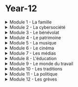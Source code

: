 # Year-12
<details>
  <summary>Module 1 - La famille</summary>
  <p>
  1.1: <a href="https://adaligand.github.io/Year-12/Famille/1.1aloud.html">Read aloud</a>&nbsp;<a href="https://adaligand.github.io/Year-12/Famille/1.1dictation.html">Dictation</a>&nbsp;<a href="https://adaligand.github.io/Year-12/">Reading</a>
  </p>
  <p>
    1.2: <a href="https://adaligand.github.io/Year-12/Famille/1.2aloud.html">Read aloud</a>&nbsp;<a href="https://adaligand.github.io/Year-12/Famille/1.2dictation.html">Dictation</a>&nbsp;<a href="https://adaligand.github.io/Year-12/">Reading</a>
  </p>
    <p>
    1.3: <a href="https://adaligand.github.io/Year-12/Famille/1.3aloud.html">Read aloud</a>&nbsp;<a href="https://adaligand.github.io/Year-12/Famille/1.3dictation.html">Dictation</a>&nbsp;<a href="https://adaligand.github.io/Year-12/">Reading</a>
  </p>
    <p>
    1.3.2: <a href="https://adaligand.github.io/Year-12/Famille/1.32aloud.html">Read aloud</a>&nbsp;<a href="https://adaligand.github.io/Year-12/Famille/1.32dictation.html">Dictation</a>&nbsp;<a href="https://adaligand.github.io/Year-12/">Reading</a>
  </p>
    <p>
    1.4: <a href="https://adaligand.github.io/Year-12/Famille/1.4aloud.html">Read aloud</a>&nbsp;<a href="https://adaligand.github.io/Year-12/Famille/1.4dictation.html">Dictation</a>&nbsp;<a href="https://adaligand.github.io/Year-12/">Reading</a>
  </p>
    <p>
    1.5: <a href="https://adaligand.github.io/Year-12/Famille/1.5aloud.html">Read aloud</a>&nbsp;<a href="https://adaligand.github.io/Year-12/Famille/1.5dictation.html">Dictation</a>&nbsp;<a href="https://adaligand.github.io/Year-12/">Reading</a>
  </p>
    <p>
    1.6: <a href="https://adaligand.github.io/Year-12/Famille/1.6aloud.html">Read aloud</a>&nbsp;<a href="https://adaligand.github.io/Year-12/Famille/1.6dictation.html">Dictation</a>&nbsp;<a href="https://adaligand.github.io/Year-12/">Reading</a>
  </p>
    <p>
    1.6.2: <a href="https://adaligand.github.io/Year-12/Famille/1.62aloud.html">Read aloud</a>&nbsp;<a href="https://adaligand.github.io/Year-12/Famille/1.62dictation.html">Dictation</a>&nbsp;<a href="https://adaligand.github.io/Year-12/">Reading</a>
  </p>
    <p>
    1.7: <a href="https://adaligand.github.io/Year-12/Famille/1.7aloud.html">Read aloud</a>&nbsp;<a href="https://adaligand.github.io/Year-12/Famille/1.7dictation.html">Dictation</a>&nbsp;<a href="https://adaligand.github.io/Year-12/">Reading</a>
  </p>
</details>

<details>
  <summary>Module 2 - La cybersociété</summary>
  <p>
   2.1: <a href="https://adaligand.github.io/Year-12/Cybersociete/2.1aloud.html">Read aloud</a>&nbsp;<a href="https://adaligand.github.io/Year-12/Cybersociete/2.1dict.html">Dictation</a>&nbsp;<a href="https://adaligand.github.io/Year-12/">Reading</a>
  </p>
  <p>
   2.2: <a href="https://adaligand.github.io/Year-12/Cybersociete/2.2aloud.html">Read aloud</a>&nbsp;<a href="https://adaligand.github.io/Year-12/Cybersociete/2.2dict.html">Dictation</a>&nbsp;<a href="https://adaligand.github.io/Year-12/">Reading</a>
  </p>
   <p>
  2.2.2: <a href="https://adaligand.github.io/Year-12/Cybersociete/2.22aloud.html">Read aloud</a>&nbsp;<a href="https://adaligand.github.io/Year-12/Cybersociete/2.22dict.html">Dictation</a>&nbsp;<a href="https://adaligand.github.io/Year-12/">Reading</a>
   </p>
  <p>
  2.3: <a href="https://adaligand.github.io/Year-12/Cybersociete/2.3aloud.html">Read aloud</a>&nbsp;<a href="https://adaligand.github.io/Year-12/Cybersociete/2.3dict.html">Dictation</a>&nbsp;<a href="https://adaligand.github.io/Year-12/">Reading</a>
  </p>
   <p>
  2.3.2: <a href="https://adaligand.github.io/Year-12/Cybersociete/2.32aloud.html">Read aloud</a>&nbsp;<a href="https://adaligand.github.io/Year-12/Cybersociete/2.32dict.html">Dictation</a>&nbsp;<a href="https://adaligand.github.io/Year-12/">Reading</a>
  </p>
   <p>
  2.4: <a href="https://adaligand.github.io/Year-12/Cybersociete/2.4aloud.html">Read aloud</a>&nbsp;<a href="https://adaligand.github.io/Year-12/Cybersociete/2.4dict.html">Dictation</a>&nbsp;<a href="https://adaligand.github.io/Year-12/">Reading</a>
  </p>
   <p>
  2.4.2: <a href="https://adaligand.github.io/Year-12/Cybersociete/2.42aloud.html">Read aloud</a>&nbsp;<a href="https://adaligand.github.io/Year-12/Cybersociete/2.42dict.html">Dictation</a>&nbsp;<a href="https://adaligand.github.io/Year-12/">Reading</a>
  </p>
</details>

<details>
  <summary>Module 3 - Le bénévolat</summary>
  <p>
  3.1: <a href="https://adaligand.github.io/Year-12/Benevolat/3.1aloud.html">Read aloud</a>&nbsp;<a href="https://adaligand.github.io/Year-12/Benevolat/3.1dict.html">Dictation</a>&nbsp;<a href="https://adaligand.github.io/Year-12/">Reading</a>
  </p>
  <p>
    3.2: <a href="https://adaligand.github.io/Year-12/Benevolat/3.2aloud.html">Read aloud</a>&nbsp;<a href="https://adaligand.github.io/Year-12/Benevolat/3.2dict.html">Dictation</a>&nbsp;<a href="https://adaligand.github.io/Year-12/">Reading</a>
  </p>
  <p>
  3.2.2: <a href="https://adaligand.github.io/Year-12/Benevolat/3.2.2aloud.html">Read aloud</a>&nbsp;<a href="https://adaligand.github.io/Year-12/Benevolat/3.22dict.html">Dictation</a>&nbsp;<a href="https://adaligand.github.io/Year-12/">Reading</a>
  </p>
  <p>
    3.3: <a href="https://adaligand.github.io/Year-12/Benevolat/3.3aloud.html">Read aloud</a>&nbsp;<a href="https://adaligand.github.io/Year-12/Benevolat/3.3dict.html">Dictation</a>&nbsp;<a href="https://adaligand.github.io/Year-12/">Reading</a>
  </p>
  <p>
  3.3.2: <a href="https://adaligand.github.io/Year-12/Benevolat/3.32aloud.html">Read aloud</a>&nbsp;<a href="https://adaligand.github.io/Year-12/Benevolat/3.32dict.html">Dictation</a>&nbsp;<a href="https://adaligand.github.io/Year-12/">Reading</a>
  </p>
  <p>
    3.4: <a href="https://adaligand.github.io/Year-12/Benevolat/3.4aloud.html">Read aloud</a>&nbsp;<a href="https://adaligand.github.io/Year-12/Benevolat/3.4dict.html">Dictation</a>&nbsp;<a href="https://adaligand.github.io/Year-12/">Reading</a>
  </p>
  <p>
    3.4.2: <a href="https://adaligand.github.io/Year-12/Benevolat/3.42aloud.html">Read aloud</a>&nbsp;<a href="https://adaligand.github.io/Year-12/Benevolat/3.42dict.html">Dictation</a>&nbsp;<a href="https://adaligand.github.io/Year-12/">Reading</a>
  </p>
</details>
<details>
  <summary>Module 4 - Le patrimoine</summary>
  <p>
   4.1: <a href="https://adaligand.github.io/Year-12/Patrimoine/4.1aloud.html">Read aloud</a>&nbsp;<a href="https://adaligand.github.io/Year-12/Patrimoine/4.1dict.html">Dictation</a>&nbsp;<a href="https://adaligand.github.io/Year-12/Patrimoine/">Reading</a>
  </p>
  <p>
    4.2: <a href="https://adaligand.github.io/Year-12/Patrimoine/4.2aloud.html">Read aloud</a>&nbsp;<a href="https://adaligand.github.io/Year-12/Patrimoine/4.2dict.html">Dictation</a>&nbsp;<a href="https://adaligand.github.io/Year-12/Patrimoine/">Reading</a>
  </p>
  <p>
   4.2.2: <a href="https://adaligand.github.io/Year-12/Patrimoine/4.22aloud.html">Read aloud</a>&nbsp;<a href="https://adaligand.github.io/Year-12/Patrimoine/4.22dict.html">Dictation</a>&nbsp;<a href="https://adaligand.github.io/Year-12/Patrimoine/">Reading</a>
  </p>
  <p>
    4.3: <a href="https://adaligand.github.io/Year-12/Patrimoine/4.3aloud.html">Read aloud</a>&nbsp;<a href="https://adaligand.github.io/Year-12/Patrimoine/4.3dict.html">Dictation</a>&nbsp;<a href="https://adaligand.github.io/Year-12/Patrimoine/">Reading</a>
  </p>
  <p>
   4.3.2: <a href="https://adaligand.github.io/Year-12/Patrimoine/4.32aloud.html">Read aloud</a>&nbsp;<a href="https://adaligand.github.io/Year-12/Patrimoine/4.32dict.html">Dictation</a>&nbsp;<a href="https://adaligand.github.io/Year-12/Patrimoine/">Reading</a>
  </p>
  <p>
   4.4: <a href="https://adaligand.github.io/Year-12/Patrimoine/4.4aloud.html">Read aloud</a>&nbsp;<a href="https://adaligand.github.io/Year-12/Patrimoine/4.4dict.html">Dictation</a>&nbsp;<a href="https://adaligand.github.io/Year-12/Patrimoine/">Reading</a>
  </p>
  <p>
   4.4.2: <a href="https://adaligand.github.io/Year-12/Patrimoine/4.42aloud.html">Read aloud</a>&nbsp;<a href="https://adaligand.github.io/Year-12/Patrimoine/4.42dict.html">Dictation</a>&nbsp;<a href="https://adaligand.github.io/Year-12/Patrimoine/">Reading</a>
  </p>
  <p>
    4.5: <a href="https://adaligand.github.io/Year-12/Patrimoine/4.5aloud.html">Read aloud</a>&nbsp;<a href="https://adaligand.github.io/Year-12/Patrimoine/4.5dict.html">Dictation</a>&nbsp;<a href="https://adaligand.github.io/Year-12/Patrimoine/">Reading</a>
  </p>
  <p>
    4.5.2: <a href="https://adaligand.github.io/Year-12/Patrimoine/4.52aloud.html">Read aloud</a>&nbsp;<a href="https://adaligand.github.io/Year-12/Patrimoine/4.52dict.html">Dictation</a>&nbsp;<a href="https://adaligand.github.io/Year-12/Patrimoine/">Reading</a>
  </p>
</details>
<details>
  <summary>Module 5 - La musique</summary>
  <p>
   5.1: <a href="https://adaligand.github.io/Year-12/Musique/5.1aloud.html">Read aloud</a>&nbsp;<a href="https://adaligand.github.io/Year-12/Musique/5.1dict.html">Dictation</a>&nbsp;<a href="https://adaligand.github.io/Year-12/Musique/">Reading</a>
  </p>
  <p>
   5.2: <a href="https://adaligand.github.io/Year-12/Musique/5.2aloud.html">Read aloud</a>&nbsp;<a href="https://adaligand.github.io/Year-12/Musique/5.2dict.html">Dictation</a>&nbsp;<a href="https://adaligand.github.io/Year-12/Musique/">Reading</a>
  </p>
  <p>
   5.3: <a href="https://adaligand.github.io/Year-12/Musique/5.3aloud.html">Read aloud</a>&nbsp;<a href="https://adaligand.github.io/Year-12/Musique/5.3dict.html">Dictation</a>&nbsp;<a href="https://adaligand.github.io/Year-12/Musique/">Reading</a>
  </p>
  <p>
   5.3.2: <a href="https://adaligand.github.io/Year-12/Musique/5.32aloud.html">Read aloud</a>&nbsp;<a href="https://adaligand.github.io/Year-12/Musique/5.32dict.html">Dictation</a>&nbsp;<a href="https://adaligand.github.io/Year-12/Musique/">Reading</a>
  </p>
  <p>
   5.4: <a href="https://adaligand.github.io/Year-12/Musique/5.4aloud.html">Read aloud</a>&nbsp;<a href="https://adaligand.github.io/Year-12/Musique/5.4dict.html">Dictation</a>&nbsp;<a href="https://adaligand.github.io/Year-12/Musique/">Reading</a>
  </p>
  <p>
   5.4.2: <a href="https://adaligand.github.io/Year-12/Musique/5.42aloud.html">Read aloud</a>&nbsp;<a href="https://adaligand.github.io/Year-12/Musique/5.42dict.html">Dictation</a>&nbsp;<a href="https://adaligand.github.io/Year-12/Musique/">Reading</a>
  </p>
  <p>
   5.5: <a href="https://adaligand.github.io/Year-12/Musique/5.5aloud.html">Read aloud</a>&nbsp;<a href="https://adaligand.github.io/Year-12/Musique/5.5dict.html">Dictation</a>&nbsp;<a href="https://adaligand.github.io/Year-12/Musique/">Reading</a>
  </p>
  <p>
   5.5.2: <a href="https://adaligand.github.io/Year-12/Musique/5.52aloud.html">Read aloud</a>&nbsp;<a href="https://adaligand.github.io/Year-12/Musique/5.52dict.html">Dictation</a>&nbsp;<a href="https://adaligand.github.io/Year-12/Musique/">Reading</a>
  </p>
</details>
<details>
  <summary>Module 6 - Le cinéma</summary>
  <p>
  6.1: <a href="https://adaligand.github.io/Year-12/Cinema/6.1aloud.html">Read aloud</a>&nbsp;<a href="https://adaligand.github.io/Year-12/Cinema/6.1dict.html">Dictation</a>&nbsp;<a href="https://adaligand.github.io/Year-12/Cinema/">Reading</a>
  </p>
  <p>
   6.2: <a href="https://adaligand.github.io/Year-12/Cinema/6.2aloud.html">Read aloud</a>&nbsp;<a href="https://adaligand.github.io/Year-12/Cinema/6.2dict.html">Dictation</a>&nbsp;<a href="https://adaligand.github.io/Year-12/Cinema/">Reading</a>
  </p>
  <p>
  6.3: <a href="https://adaligand.github.io/Year-12/Cinema/6.3aloud.html">Read aloud</a>&nbsp;<a href="https://adaligand.github.io/Year-12/Cinema/6.3dict.html">Dictation</a>&nbsp;<a href="https://adaligand.github.io/Year-12/Cinema/">Reading</a>
  </p>
  <p>
   6.4: <a href="https://adaligand.github.io/Year-12/Cinema/6.4aloud.html">Read aloud</a>&nbsp;<a href="https://adaligand.github.io/Year-12/Cinema/6.4dict.html">Dictation</a>&nbsp;<a href="https://adaligand.github.io/Year-12/Cinema/">Reading</a>
  </p>
  <p>
  6.5: <a href="https://adaligand.github.io/Year-12/Cinema/6.5aloud.html">Read aloud</a>&nbsp;<a href="https://adaligand.github.io/Year-12/Cinema/6.5dict.html">Dictation</a>&nbsp;<a href="https://adaligand.github.io/Year-12/Cinema/">Reading</a>
  </p>
  <p>
   6.5.2: <a href="https://adaligand.github.io/Year-12/Cinema/6.52aloud.html">Read aloud</a>&nbsp;<a href="https://adaligand.github.io/Year-12/Cinema/6.52dict.html">Dictation</a>&nbsp;<a href="https://adaligand.github.io/Year-12/Cinema/">Reading</a>
  </p>
</details>

<details>
  <summary>Module 7 - Les médias</summary>
  <p>
   7.1: <a href="https://adaligand.github.io/Year-12/Media/7.1aloud.html">Read aloud</a>&nbsp;<a href="https://adaligand.github.io/Year-12/Media/7.1dict.html">Dictation</a>&nbsp;<a href="https://adaligand.github.io/Year-12/Media/">Reading</a>
  </p>
  <p>
    7.2: <a href="https://adaligand.github.io/Year-12/Media/7.2aloud.html">Read aloud</a>&nbsp;<a href="https://adaligand.github.io/Year-12/Media/7.2dict.html">Dictation</a>&nbsp;<a href="https://adaligand.github.io/Year-12/Media/">Reading</a>
  </p>
  <p>
   7.2.2: <a href="https://adaligand.github.io/Year-12/Media/7.22aloud.html">Read aloud</a>&nbsp;<a href="https://adaligand.github.io/Year-12/Media/7.22dict.html">Dictation</a>&nbsp;<a href="https://adaligand.github.io/Year-12/Media/">Reading</a>
  </p>
  <p>
    7.3: <a href="https://adaligand.github.io/Year-12/Media/7.3aloud.html">Read aloud</a>&nbsp;<a href="https://adaligand.github.io/Year-12/Media/7.3dict.html">Dictation</a>&nbsp;<a href="https://adaligand.github.io/Year-12/Media/">Reading</a>
  </p>
  <p>
    7.4: <a href="https://adaligand.github.io/Year-12/Media/7.4aloud.html">Read aloud</a>&nbsp;<a href="https://adaligand.github.io/Year-12/Media/7.4dict.html">Dictation</a>&nbsp;<a href="https://adaligand.github.io/Year-12/Media/">Reading</a>
  </p>
</details>
<details>
  <summary>Module 8 - L'éducation</summary>
  <p>
   8.1: <a href="https://adaligand.github.io/Year-12/Education/8.1aloud.html">Read aloud</a>&nbsp;<a href="https://adaligand.github.io/Year-12/Education/8.1dict.html">Dictation</a>&nbsp;<a href="https://adaligand.github.io/Year-12/Education/">Reading</a>
  </p>
  <p>
    8.2: <a href="https://adaligand.github.io/Year-12/Education/8.2aloud.html">Read aloud</a>&nbsp;<a href="https://adaligand.github.io/Year-12/Education/8.2dict.html">Dictation</a>&nbsp;<a href="https://adaligand.github.io/Year-12/Education/">Reading</a>
  </p>
   <p>
   8.3: <a href="https://adaligand.github.io/Year-12/Education/8.3aloud.html">Read aloud</a>&nbsp;<a href="https://adaligand.github.io/Year-12/Education/8.3dict.html">Dictation</a>&nbsp;<a href="https://adaligand.github.io/Year-12/Education/">Reading</a>
  </p>
  <p>
    8.4: <a href="https://adaligand.github.io/Year-12/Education/8.4aloud.html">Read aloud</a>&nbsp;<a href="https://adaligand.github.io/Year-12/Education/8.4dict.html">Dictation</a>&nbsp;<a href="https://adaligand.github.io/Year-12/Education/">Reading</a>
  </p>
   <p>
   8.5: <a href="https://adaligand.github.io/Year-12/Education/8.5aloud.html">Read aloud</a>&nbsp;<a href="https://adaligand.github.io/Year-12/Education/8.5dict.html">Dictation</a>&nbsp;<a href="https://adaligand.github.io/Year-12/Education/">Reading</a>
  </p>
  <p>
    8.6: <a href="https://adaligand.github.io/Year-12/Education/8.6aloud.html">Read aloud</a>&nbsp;<a href="https://adaligand.github.io/Year-12/Education/8.6dict.html">Dictation</a>&nbsp;<a href="https://adaligand.github.io/Year-12/Education/">Reading</a>
  </p>
   <p>
    8.6.2: <a href="https://adaligand.github.io/Year-12/Education/8.62aloud.html">Read aloud</a>&nbsp;<a href="https://adaligand.github.io/Year-12/Education/8.62dict.html">Dictation</a>&nbsp;<a href="https://adaligand.github.io/Year-12/Education/">Reading</a>
  </p>
</details>
<details>
  <summary>Module 9 - Le monde du travail</summary>
  <p>
   9.1: <a href="https://adaligand.github.io/Year-12/Travail/9.1aloud.html">Read aloud</a>&nbsp;<a href="https://adaligand.github.io/Year-12/Travail/9.1dict.html">Dictation</a>&nbsp;<a href="https://adaligand.github.io/Year-12/Travail/">Reading</a>
  </p>
  <p>
   9.2: <a href="https://adaligand.github.io/Year-12/Travail/9.2aloud.html">Read aloud</a>&nbsp;<a href="https://adaligand.github.io/Year-12/Travail/9.2dict.html">Dictation</a>&nbsp;<a href="https://adaligand.github.io/Year-12/Travail/">Reading</a>
  </p>
  <p>
   9.3: <a href="https://adaligand.github.io/Year-12/Travail/9.3aloud.html">Read aloud</a>&nbsp;<a href="https://adaligand.github.io/Year-12/Travail/9.3dict.html">Dictation</a>&nbsp;<a href="https://adaligand.github.io/Year-12/Travail/">Reading</a>
  </p>
  <p>
   9.4: <a href="https://adaligand.github.io/Year-12/Travail/9.4aloud.html">Read aloud</a>&nbsp;<a href="https://adaligand.github.io/Year-12/Travail/9.4dict.html">Dictation</a>&nbsp;<a href="https://adaligand.github.io/Year-12/Travail/">Reading</a>
  </p>
  <p>
   9.4.2: <a href="https://adaligand.github.io/Year-12/Travail/9.42aloud.html">Read aloud</a>&nbsp;<a href="https://adaligand.github.io/Year-12/Travail/9.42dict.html">Dictation</a>&nbsp;<a href="https://adaligand.github.io/Year-12/Travail/">Reading</a>
  </p>
  <p>
   9.5: <a href="https://adaligand.github.io/Year-12/Travail/9.5aloud.html">Read aloud</a>&nbsp;<a href="https://adaligand.github.io/Year-12/Travail/9.5dict.html">Dictation</a>&nbsp;<a href="https://adaligand.github.io/Year-12/Travail/">Reading</a>
  </p>
  <p>
   9.5.2: <a href="https://adaligand.github.io/Year-12/Travail/9.52aloud.html">Read aloud</a>&nbsp;<a href="https://adaligand.github.io/Year-12/Travail/">Dictation</a>&nbsp;<a href="https://adaligand.github.io/Year-12/Travail/">Reading</a>
  </p>
  <p>
   9.6: <a href="https://adaligand.github.io/Year-12/Travail/9.6aloud.html">Read aloud</a>&nbsp;<a href="https://adaligand.github.io/Year-12/Travail/"9.6dict.html>Dictation</a>&nbsp;<a href="https://adaligand.github.io/Year-12/Travail/">Reading</a>
  </p>
   <p>
   9.6.2: <a href="https://adaligand.github.io/Year-12/Travail/9.62aloud.html">Read aloud</a>&nbsp;<a href="https://adaligand.github.io/Year-12/Travail/9.62dict.html">Dictation</a>&nbsp;<a href="https://adaligand.github.io/Year-12/Travail/">Reading</a>
  </p>
</details>

<details>
  <summary>Module 10 - Les traditions</summary>
  <p>
  10.1: <a href="https://adaligand.github.io/Year-12/Tradition/10.1aloud.html">Read aloud</a>&nbsp;<a href="https://adaligand.github.io/Year-12/Tradition/10.1dict.html">Dictation</a>&nbsp;<a href="https://adaligand.github.io/Year-12/Tradition/">Reading</a>
  </p>
  <p>
   10.2: <a href="https://adaligand.github.io/Year-12/Tradition/10.2aloud.html">Read aloud</a>&nbsp;<a href="https://adaligand.github.io/Year-12/Tradition/10.2dict.html">Dictation</a>&nbsp;<a href="https://adaligand.github.io/Year-12/Tradition/">Reading</a>
  </p>
  <p>
  10.3: <a href="https://adaligand.github.io/Year-12/Tradition/10.3aloud.html">Read aloud</a>&nbsp;<a href="https://adaligand.github.io/Year-12/Tradition/10.3dict.html">Dictation</a>&nbsp;<a href="https://adaligand.github.io/Year-12/Tradition/">Reading</a>
  </p>
  <p>
   10.4: <a href="https://adaligand.github.io/Year-12/Tradition/10.4aloud.html">Read aloud</a>&nbsp;<a href="https://adaligand.github.io/Year-12/Tradition/10.4dict.html">Dictation</a>&nbsp;<a href="https://adaligand.github.io/Year-12/Tradition/">Reading</a>
  </p>
  <p>
  10.5: <a href="https://adaligand.github.io/Year-12/Tradition/10.5aloud.html">Read aloud</a>&nbsp;<a href="https://adaligand.github.io/Year-12/Tradition/10.5dict.html">Dictation</a>&nbsp;<a href="https://adaligand.github.io/Year-12/Tradition/">Reading</a>
  </p>
  <p>
   10.5.2: <a href="https://adaligand.github.io/Year-12/Tradition/10.52aloud.html">Read aloud</a>&nbsp;<a href="https://adaligand.github.io/Year-12/Tradition/10.52dict.html">Dictation</a>&nbsp;<a href="https://adaligand.github.io/Year-12/Tradition/">Reading</a>
  </p>
  <p>
  10.6: <a href="https://adaligand.github.io/Year-12/Tradition/10.6aloud.html">Read aloud</a>&nbsp;<a href="https://adaligand.github.io/Year-12/Tradition/10.6dict.html">Dictation</a>&nbsp;<a href="https://adaligand.github.io/Year-12/Tradition/">Reading</a>
  </p>
  <p>
   10.7: <a href="https://adaligand.github.io/Year-12/Tradition/10.7aloud.html">Read aloud</a>&nbsp;<a href="https://adaligand.github.io/Year-12/Tradition/10.7dict.html">Dictation</a>&nbsp;<a href="https://adaligand.github.io/Year-12/Tradition/">Reading</a>
  </p>
</details>
<details>
  <summary>Module 11 - La politique</summary>
  <p>
   11.1: <a href="https://adaligand.github.io/Year-12/Politique/11.1aloud.html">Read aloud</a>&nbsp;<a href="https://adaligand.github.io/Year-12/Politique/11.1dict.html">Dictation</a>&nbsp;<a href="https://adaligand.github.io/Year-12/Politique/">Reading</a>
  </p>
  <p>
   11.2: <a href="https://adaligand.github.io/Year-12/Politique/11.2aloud.html">Read aloud</a>&nbsp;<a href="https://adaligand.github.io/Year-12/Politique/11.2dict.html">Dictation</a>&nbsp;<a href="https://adaligand.github.io/Year-12/Politique/">Reading</a>
  </p>
   <p>
   11.2.2: <a href="https://adaligand.github.io/Year-12/Politique/11.22aloud.html">Read aloud</a>&nbsp;<a href="https://adaligand.github.io/Year-12/Politique/11.22dict.html">Dictation</a>&nbsp;<a href="https://adaligand.github.io/Year-12/Politique/">Reading</a>
  </p>
  <p>
   11.3: <a href="https://adaligand.github.io/Year-12/Politique/11.3aloud.html">Read aloud</a>&nbsp;<a href="https://adaligand.github.io/Year-12/Politique/11.3dict.html">Dictation</a>&nbsp;<a href="https://adaligand.github.io/Year-12/Politique/">Reading</a>
  </p>
   <p>
   11.3.2: <a href="https://adaligand.github.io/Year-12/Politique/11.32aloud.html">Read aloud</a>&nbsp;<a href="https://adaligand.github.io/Year-12/Politique/11.32dict.html">Dictation</a>&nbsp;<a href="https://adaligand.github.io/Year-12/Politique/">Reading</a>
  </p>
  <p>
   11.3.3: <a href="https://adaligand.github.io/Year-12/Politique/11.33aloud.html">Read aloud</a>&nbsp;<a href="https://adaligand.github.io/Year-12/Politique/11.33dict.html">Dictation</a>&nbsp;<a href="https://adaligand.github.io/Year-12/Politique/">Reading</a>
  </p>
   <p>
   11.4: <a href="https://adaligand.github.io/Year-12/Politique/11.4aloud.html">Read aloud</a>&nbsp;<a href="https://adaligand.github.io/Year-12/Politique/11.4dict.html">Dictation</a>&nbsp;<a href="https://adaligand.github.io/Year-12/Politique/">Reading</a>
  </p>
  <p>
   11.4.2: <a href="https://adaligand.github.io/Year-12/Politique/11.42aloud.html">Read aloud</a>&nbsp;<a href="https://adaligand.github.io/Year-12/Politique/11.42dict.html">Dictation</a>&nbsp;<a href="https://adaligand.github.io/Year-12/Politique/">Reading</a>
  </p>
   <p>
   11.4.3: <a href="https://adaligand.github.io/Year-12/Politique/11.43aloud.html">Read aloud</a>&nbsp;<a href="https://adaligand.github.io/Year-12/Politique/11.43dict.html">Dictation</a>&nbsp;<a href="https://adaligand.github.io/Year-12/Politique/">Reading</a>
  </p>
</details>
<details>
  <summary>Module 12 - Les grèves</summary>
  <p>
   12.1: <a href="https://adaligand.github.io/Year-12/Greves/12.1aloud.html">Read aloud</a>&nbsp;<a href="https://adaligand.github.io/Year-12/Greves/12.1dict.html">Dictation</a>&nbsp;<a href="https://adaligand.github.io/Year-12/Greves/">Reading</a>
  </p>
  <p>
   12.2: <a href="https://adaligand.github.io/Year-12/Greves/12.2aloud.html">Read aloud</a>&nbsp;<a href="https://adaligand.github.io/Year-12/Greves/12.2dict.html">Dictation</a>&nbsp;<a href="https://adaligand.github.io/Year-12/Greves/">Reading</a>
  </p>
  <p>
   12.2.2: <a href="https://adaligand.github.io/Year-12/Greves/12.22aloud.html">Read aloud</a>&nbsp;<a href="https://adaligand.github.io/Year-12/Greves/12.22dict.html">Dictation</a>&nbsp;<a href="https://adaligand.github.io/Year-12/Greves/">Reading</a>
  </p>
  <p>
   12.3: <a href="https://adaligand.github.io/Year-12/Greves/12.3aloud.html">Read aloud</a>&nbsp;<a href="https://adaligand.github.io/Year-12/Greves/12.3dict.html">Dictation</a>&nbsp;<a href="https://adaligand.github.io/Year-12/Greves/">Reading</a>
  </p>
  <p>
   12.4: <a href="https://adaligand.github.io/Year-12/Greves/12.4aloud.html">Read aloud</a>&nbsp;<a href="https://adaligand.github.io/Year-12/Greves/12.4dict.html">Dictation</a>&nbsp;<a href="https://adaligand.github.io/Year-12/Greves/">Reading</a>
  </p>
  <p>
   12.4.2: <a href="https://adaligand.github.io/Year-12/Greves/12.42aloud.html">Read aloud</a>&nbsp;<a href="https://adaligand.github.io/Year-12/Greves/12.42dict.html">Dictation</a>&nbsp;<a href="https://adaligand.github.io/Year-12/Greves/">Reading</a>
  </p>
</details>
